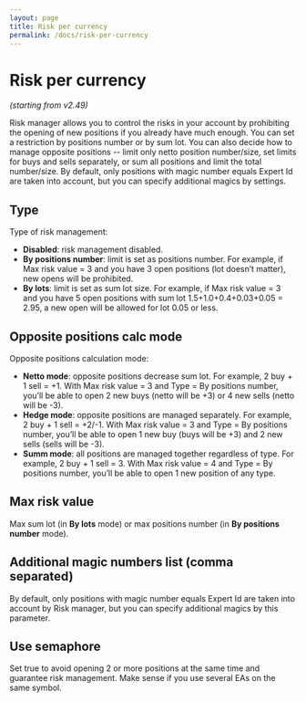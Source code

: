 ```yaml
---
layout: page
title: Risk per currency
permalink: /docs/risk-per-currency
---
```


# Risk per currency

*(starting from v2.49)*

Risk manager allows you to control the risks in your account by prohibiting the opening of new positions if you already have much enough. You can set a restriction by positions number or by sum lot. You can also decide how to manage opposite positions -- limit only netto position number/size, set limits for buys and sells separately, or sum all positions and limit the total number/size. By default, only positions with magic number equals Expert Id are taken into account, but you can specify additional magics by settings.


## Type

Type of risk management:
* **Disabled**: risk management disabled.<br/>
* **By positions number**: limit is set as positions number.  For example, if Max risk value = 3 and you have 3 open positions (lot doesn’t matter), new opens will be prohibited.<br/>
* **By lots**: limit is set as sum lot size. For example, if Max risk value = 3 and you have 5 open positions with sum lot 1.5+1.0+0.4+0.03+0.05 = 2.95, a new open will be allowed for lot 0.05 or less.


## Opposite positions calc mode

Opposite positions calculation mode:
* **Netto mode**: opposite positions decrease sum lot. For example, 2 buy + 1 sell = +1. With Max risk value = 3 and Type = By positions number, you’ll be able to open 2 new buys (netto will be +3) or 4 new sells (netto will be -3).
* **Hedge mode**: opposite positions are managed separately. For example, 2 buy + 1 sell = +2/-1. With Max risk value = 3 and Type = By positions number, you’ll be able to open 1 new buy (buys will be +3) and 2 new sells (sells will be -3).
* **Summ mode**: all positions are managed together regardless of type. For example, 2 buy + 1 sell = 3. With Max risk value = 4 and Type = By positions number, you’ll be able to open 1 new position of any type.


## Max risk value

Max sum lot (in **By lots** mode) or max positions number (in **By positions number** mode).


## Additional magic numbers list (comma separated)

By default, only positions with magic number equals Expert Id are taken into account by Risk manager, but you can specify additional magics by this parameter.


## Use semaphore

Set true to avoid opening 2 or more positions at the same time and guarantee risk management. Make sense if you use several EAs on the same symbol.

